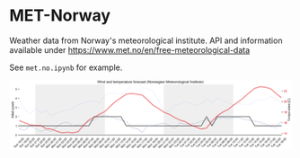 # MET-Norway
Weather data from Norway's meteorological institute.
API and information available under https://www.met.no/en/free-meteorological-data


See `met.no.ipynb` for example. 


![alt text][example]

[example]: exampleoutput.png "Example output"